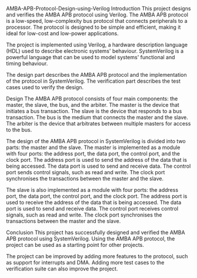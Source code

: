 AMBA-APB-Protocol-Design-using-Verilog
Introduction
This project designs and verifies the AMBA APB protocol using Verilog. The AMBA APB protocol is a low-speed, low-complexity bus protocol that connects peripherals to a processor. The protocol is designed to be simple and efficient, making it ideal for low-cost and low-power applications.

The project is implemented using Verilog, a hardware description language (HDL) used to describe electronic systems' behaviour. SystemVerilog is a powerful language that can be used to model systems' functional and timing behaviour.

 The design part describes the AMBA APB protocol and the implementation of the protocol in SystemVerilog. The verification part describes the test cases used to verify the design.

Design
The AMBA APB protocol consists of four main components: the master, the slave, the bus, and the arbiter. The master is the device that initiates a bus transaction. The slave is the device that responds to a bus transaction. The bus is the medium that connects the master and the slave. The arbiter is the device that arbitrates between multiple masters for access to the bus.

The design of the AMBA APB protocol in SystemVerilog is divided into two parts: the master and the slave. The master is implemented as a module with four ports: the address port, the data port, the control port, and the clock port. The address port is used to send the address of the data that is being accessed. The data port is used to send and receive data. The control port sends control signals, such as read and write. The clock port synchronises the transactions between the master and the slave.

The slave is also implemented as a module with four ports: the address port, the data port, the control port, and the clock port. The address port is used to receive the address of the data that is being accessed. The data port is used to send and receive data. The control port receives control signals, such as read and write. The clock port synchronises the transactions between the master and the slave.


Conclusion
This project has successfully designed and verified the AMBA APB protocol using SystemVerilog. Using the AMBA APB protocol, the project can be used as a starting point for other projects.

The project can be improved by adding more features to the protocol, such as support for interrupts and DMA. Adding more test cases to the verification suite can also improve the project.

